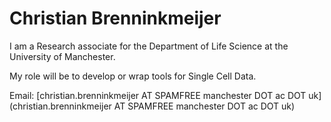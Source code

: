 
# Christian Brenninkmeijer

I am a Research associate for the Department of Life Science at the University of Manchester.

My role will be to develop or wrap tools for Single Cell Data.

Email: [christian.brenninkmeijer AT SPAMFREE manchester DOT ac DOT uk](christian.brenninkmeijer AT SPAMFREE manchester DOT ac DOT uk)
